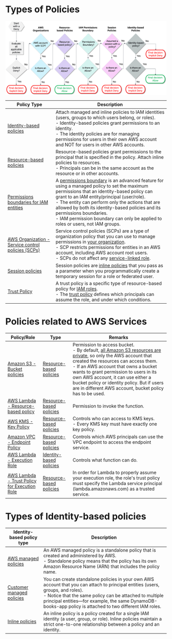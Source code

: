 # Types of Policies

![](assets/IAM-Policies-Allow-Deny.png)

| Policy Type                                                                                                                                     | Description                                                                                                                                                                                                                                                                                                                                                |
|-------------------------------------------------------------------------------------------------------------------------------------------------|------------------------------------------------------------------------------------------------------------------------------------------------------------------------------------------------------------------------------------------------------------------------------------------------------------------------------------------------------------|
| [Identity-based policies](https://docs.aws.amazon.com/IAM/latest/UserGuide/access_policies.html#policies_id-based)                              | Attach managed and inline policies to IAM identities (users, groups to which users belong, or roles). <br/>- Identity-based policies grant permissions to an identity.<br/>- The identity policies are for managing permissions for users in their own AWS account and NOT for users in other AWS accounts.                                                |
| [Resource-based policies](https://docs.aws.amazon.com/IAM/latest/UserGuide/access_policies.html#policies_resource-based)                        | Resource-based policies grant permissions to the principal that is specified in the policy. Attach inline policies to resources. <br/>- Principals can be in the same account as the resource or in other accounts.                                                                                                                                        |
| [Permissions boundaries for IAM entities](PermissionBoundary.md)                                                                                | A [permissions boundary](PermissionBoundary.md) is an advanced feature for using a managed policy to set the maximum permissions that an identity-based policy can grant to an IAM entity/principal (user/role).<br/>- The entity can perform only the actions that are allowed by both its identity-based policies and its permissions boundaries.<br/>- IAM permission boundary can only be applied to roles or users, not IAM groups. |
| [AWS Organization - Service control policies (SCPs)](https://docs.aws.amazon.com/organizations/latest/userguide/orgs_manage_policies_scps.html) | Service control policies (SCPs) are a type of organization policy that you can use to manage permissions in [your organization](../../2b_OrgMultipleAccounts/AWSOrganization.md).<br/>- SCP restricts permissions for entities in an AWS account, including AWS account root users. <br/>- SCPs do not affect any [service-linked role](IAMRoles.md).      |
| [Session policies](https://docs.aws.amazon.com/IAM/latest/UserGuide/access_policies.html#policies_session)                                      | Session policies are [inline policies](https://docs.aws.amazon.com/IAM/latest/UserGuide/access_policies_managed-vs-inline.html) that you pass as a parameter when you programmatically create a temporary session for a role or federated user.                                                                                                            |
| [Trust Policy](https://aws.amazon.com/blogs/security/how-to-use-trust-policies-with-iam-roles/)                                                 | A trust policy is a specific type of resource-based policy for [IAM roles](IAMRoles.md).<br/>- The [trust policy](https://aws.amazon.com/blogs/security/how-to-use-trust-policies-with-iam-roles/) defines which principals can assume the role, and under which conditions.                                                                               |

# Policies related to AWS Services

| Policy/Role                                                                                                                                            | Type                                                                                                                     | Remarks                                                                                                                                                                                                                                                                                                                                                                                                                                                                        |
|--------------------------------------------------------------------------------------------------------------------------------------------------------|--------------------------------------------------------------------------------------------------------------------------|--------------------------------------------------------------------------------------------------------------------------------------------------------------------------------------------------------------------------------------------------------------------------------------------------------------------------------------------------------------------------------------------------------------------------------------------------------------------------------|
| [Amazon S3 - Bucket policies](../../7_StorageServices/3_S3ObjectStorage/Security/BucketPolicy.md)                                                      | [Resource-based policies](https://docs.aws.amazon.com/IAM/latest/UserGuide/access_policies.html#policies_resource-based) | Permission to access bucket.<br/>- By default, [all Amazon S3 resources are private](https://docs.aws.amazon.com/config/latest/developerguide/s3-bucket-policy.html), so only the AWS account that created the resources can access them.<br/>- If an AWS account that owns a bucket wants to grant permission to users in its own AWS account, it can use either a bucket policy or identity policy. But if users are in different AWS account, bucket policy has to be used. |
| [AWS Lambda - Resource-based policy](../../3_ComputeServices/AWSLambda/AWSLambdaFunctionPermissions.md)                                                | [Resource-based policies](https://docs.aws.amazon.com/IAM/latest/UserGuide/access_policies.html#policies_resource-based) | Permission to invoke the function.                                                                                                                                                                                                                                                                                                                                                                                                                                             |
| [AWS KMS - Key Policy](../../2c_SecurityServices/1_DataProtectionServices/AWSKMS.md)                                                                   | [Resource-based policies](https://docs.aws.amazon.com/IAM/latest/UserGuide/access_policies.html#policies_resource-based) | Controls who can access to KMS keys.<br/>- Every KMS key must have exactly one key policy.                                                                                                                                                                                                                                                                                                                                                                                     |
| [Amazon VPC - Endpoint Policy](../../1_NetworkingAndContentDelivery/3_NetworkFoundationsVPC/ConnectFromVPC/VPCEndPointsToSpecificAWSService/Readme.md) | [Resource-based policies](https://docs.aws.amazon.com/IAM/latest/UserGuide/access_policies.html#policies_resource-based) | Controls which AWS principals can use the VPC endpoint to access the endpoint service.                                                                                                                                                                                                                                                                                                                                                                                         |
| [AWS Lambda - Execution Role](../../3_ComputeServices/AWSLambda/AWSLambdaFunctionPermissions.md)                                                       | [Identity-based policies](https://docs.aws.amazon.com/IAM/latest/UserGuide/access_policies.html#policies_id-based)       | Controls what function can do.                                                                                                                                                                                                                                                                                                                                                                                                                                                 |
| [AWS Lambda - Trust Policy for Execution Role](samplePolicies/ResourcePolicies/lambdaTrustPolicy.json)                                                 | [Resource-based policies](https://docs.aws.amazon.com/IAM/latest/UserGuide/access_policies.html#policies_resource-based) | In order for Lambda to properly assume your execution role, the role's trust policy must specify the Lambda service principal (lambda.amazonaws.com) as a trusted service.                                                                                                                                                                                                                                                                                                     |

# Types of Identity-based policies

| Identity-based policy type                                                                                           | Description                                                                                                                                                                                                                                                                                                |
|----------------------------------------------------------------------------------------------------------------------|------------------------------------------------------------------------------------------------------------------------------------------------------------------------------------------------------------------------------------------------------------------------------------------------------------|
| [AWS managed policies](https://docs.aws.amazon.com/IAM/latest/UserGuide/access_policies_managed-vs-inline.html)      | An AWS managed policy is a standalone policy that is created and administered by AWS. <br/>- Standalone policy means that the policy has its own Amazon Resource Name (ARN) that includes the policy name.                                                                                                 |
| [Customer managed policies](https://docs.aws.amazon.com/IAM/latest/UserGuide/access_policies_managed-vs-inline.html) | You can create standalone policies in your own AWS account that you can attach to principal entities (users, groups, and roles). <br/>- Notice that the same policy can be attached to multiple principal entities—for example, the same DynamoDB-books-app policy is attached to two different IAM roles. |
| [Inline policies](https://docs.aws.amazon.com/IAM/latest/UserGuide/access_policies_managed-vs-inline.html)           | An inline policy is a policy created for a single IAM identity (a user, group, or role). Inline policies maintain a strict one-to-one relationship between a policy and an identity.                                                                                                                       |